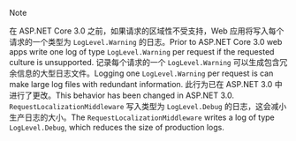 > [!NOTE]
> <span data-ttu-id="22c04-101">在 ASP.NET Core 3.0 之前，如果请求的区域性不受支持，Web 应用将写入每个请求的一个类型为 `LogLevel.Warning` 的日志。</span><span class="sxs-lookup"><span data-stu-id="22c04-101">Prior to ASP.NET Core 3.0 web apps write one log of type `LogLevel.Warning` per request if the requested culture is unsupported.</span></span> <span data-ttu-id="22c04-102">记录每个请求的一个 `LogLevel.Warning` 可以生成包含冗余信息的大型日志文件。</span><span class="sxs-lookup"><span data-stu-id="22c04-102">Logging one `LogLevel.Warning` per request is can make large log files with redundant information.</span></span> <span data-ttu-id="22c04-103">此行为已在 ASP.NET 3.0 中进行了更改。</span><span class="sxs-lookup"><span data-stu-id="22c04-103">This behavior has been changed in ASP.NET 3.0.</span></span> <span data-ttu-id="22c04-104">`RequestLocalizationMiddleware` 写入类型为 `LogLevel.Debug` 的日志，这会减小生产日志的大小。</span><span class="sxs-lookup"><span data-stu-id="22c04-104">The `RequestLocalizationMiddleware` writes a log of type `LogLevel.Debug`, which reduces the size of production logs.</span></span>